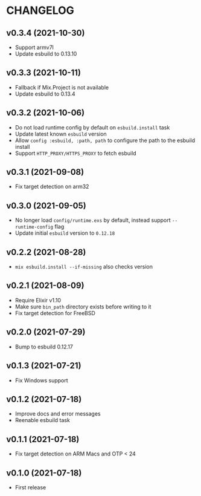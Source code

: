 # CHANGELOG

## v0.3.4 (2021-10-30)

  * Support armv7l
  * Update esbuild to 0.13.10

## v0.3.3 (2021-10-11)

  * Fallback if Mix.Project is not available
  * Update esbuild to 0.13.4

## v0.3.2 (2021-10-06)

  * Do not load runtime config by default on `esbuild.install` task
  * Update latest known `esbuild` version
  * Allow `config :esbuild, :path, path` to configure the path to the esbuild install
  * Support `HTTP_PROXY/HTTPS_PROXY` to fetch esbuild

## v0.3.1 (2021-09-08)

  * Fix target detection on arm32

## v0.3.0 (2021-09-05)

  * No longer load `config/runtime.exs` by default, instead support `--runtime-config` flag
  * Update initial `esbuild` version to `0.12.18`

## v0.2.2 (2021-08-28)

  * `mix esbuild.install --if-missing` also checks version

## v0.2.1 (2021-08-09)

  * Require Elixir v1.10
  * Make sure `bin_path` directory exists before writing to it
  * Fix target detection for FreeBSD

## v0.2.0 (2021-07-29)

  * Bump to esbuild 0.12.17

## v0.1.3 (2021-07-21)

  * Fix Windows support

## v0.1.2 (2021-07-18)

  * Improve docs and error messages
  * Reenable esbuild task

## v0.1.1 (2021-07-18)

  * Fix target detection on ARM Macs and OTP < 24

## v0.1.0 (2021-07-18)

  * First release
